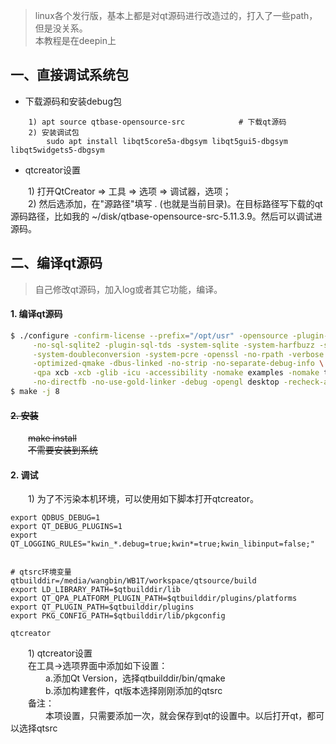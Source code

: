 
> linux各个发行版，基本上都是对qt源码进行改造过的，打入了一些path，但是没关系。  
> 本教程是在deepin上

## 一、直接调试系统包

+ 下载源码和安装debug包

```shell
    1) apt source qtbase-opensource-src            # 下载qt源码
    2) 安装调试包
        sudo apt install libqt5core5a-dbgsym libqt5gui5-dbgsym libqt5widgets5-dbgsym
```

+ qtcreator设置

&emsp;&emsp;1) 打开QtCreator => 工具 => 选项 => 调试器，选项；  
&emsp;&emsp;2) 然后选添加，在"源路径"填写 . (也就是当前目录)。在目标路径写下载的qt源码路径，比如我的 ~/disk/qtbase-opensource-src-5.11.3.9。然后可以调试进源码。

## 二、编译qt源码

> 自己修改qt源码，加入log或者其它功能，编译。

#### 1. 编译qt源码

```bash
$ ./configure -confirm-license --prefix="/opt/usr" -opensource -plugin-sql-mysql -plugin-sql-sqlite \
     -no-sql-sqlite2 -plugin-sql-tds -system-sqlite -system-harfbuzz -system-zlib -system-libpng -system-\
     -system-doubleconversion -system-pcre -openssl -no-rpath -verbose \
     -optimized-qmake -dbus-linked -no-strip -no-separate-debug-info \
     -qpa xcb -xcb -glib -icu -accessibility -nomake examples -nomake tests \
     -no-directfb -no-use-gold-linker -debug -opengl desktop -recheck-all
$ make -j 8
```

#### ~~2. 安装~~

&emsp;&emsp;~~make install~~  
&emsp;&emsp;~~不需要安装到系统~~  

#### 2. 调试

&emsp;&emsp;1) 为了不污染本机环境，可以使用如下脚本打开qtcreator。

```shell
export QDBUS_DEBUG=1
export QT_DEBUG_PLUGINS=1
export QT_LOGGING_RULES="kwin_*.debug=true;kwin*=true;kwin_libinput=false;"


# qtsrc环境变量
qtbuilddir=/media/wangbin/WB1T/workspace/qtsource/build
export LD_LIBRARY_PATH=$qtbuilddir/lib
export QT_QPA_PLATFORM_PLUGIN_PATH=$qtbuilddir/plugins/platforms
export QT_PLUGIN_PATH=$qtbuilddir/plugins
export PKG_CONFIG_PATH=$qtbuilddir/lib/pkgconfig

qtcreator
```

&emsp;&emsp;1) qtcreator设置  
&emsp;&emsp;在工具->选项界面中添加如下设置：  
&emsp;&emsp;&emsp;&emsp;a.添加Qt Version，选择qtbuilddir/bin/qmake  
&emsp;&emsp;&emsp;&emsp;b.添加构建套件，qt版本选择刚刚添加的qtsrc   
&emsp;&emsp;备注：  
&emsp;&emsp;&emsp;&emsp;本项设置，只需要添加一次，就会保存到qt的设置中。以后打开qt，都可以选择qtsrc


